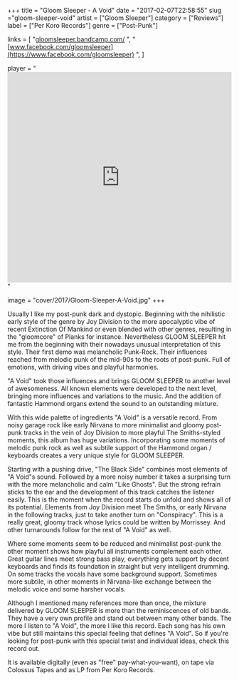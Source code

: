 +++
title = "Gloom Sleeper - A Void"
date = "2017-02-07T22:58:55"
slug ="gloom-sleeper-void"
artist = ["Gloom Sleeper"]
category = ["Reviews"]
label = ["Per Koro Records"]
genre = ["Post-Punk"]

links = [
    "[gloomsleeper.bandcamp.com/](https://gloomsleeper.bandcamp.com/)  ",
    "[www.facebook.com/gloomsleeper](https://www.facebook.com/gloomsleeper)  ",
]

player = "<iframe style='border: 0; width: 100%; height: 472px;' src='https://bandcamp.com/EmbeddedPlayer/album=2910957022/size=large/bgcol=333333/linkcol=ffffff/artwork=none/transparent=true/' ></iframe>"

image = "cover/2017/Gloom-Sleeper-A-Void.jpg"
+++

Usually I like my post-punk dark and dystopic. Beginning with the nihilistic early style of the genre by Joy Division to the more apocalyptic vibe of recent Extinction Of Mankind or even blended with other genres, resulting in the "gloomcore" of Planks for instance. Nevertheless GLOOM SLEEPER hit me from the beginning with their nowadays unusual interpretation of this style. Their first demo was melancholic Punk-Rock. Their influences reached from melodic punk of the mid-90s to the roots of post-punk. Full of emotions, with driving vibes and playful harmonies.

"A Void" took those influences and brings GLOOM SLEEPER to another level of awesomeness. All known elements were developed to the next level, bringing more influences and variations to the music. And the addition of fantastic Hammond organs extend the sound to an outstanding mixture.

With this wide palette of ingredients "A Void" is a versatile record. From noisy garage rock like early Nirvana to more minimalist and gloomy post-punk tracks in the vein of Joy Division to more playful The Smiths-styled moments, this album has huge variations. Incorporating some moments of melodic punk rock as well as subtile support of the Hammond organ / keyboards creates a very unique style for GLOOM SLEEPER.

Starting with a pushing drive, "The Black Side" combines most elements of "A Void"s sound. Followed by a more noisy number it takes a surprising turn with the more melancholic and calm "Like Ghosts". But the strong refrain sticks to the ear and the development of this track catches the listener easily. This is the moment when the record starts do unfold and shows all of its potential. Elements from Joy Division meet The Smiths, or early Nirvana in the following tracks, just to take another turn on "Conspiracy". This is a really great, gloomy track whose lyrics could be written by Morrissey.
And other turnarounds follow for the rest of "A Void" as well.

Where some moments seem to be reduced and minimalist post-punk the other moment shows how playful all instruments complement each other. Great guitar lines meet strong bass play, everything gets support by decent keyboards and finds its foundation in straight but very intelligent drumming. On some tracks the vocals have some background support. Sometimes more subtile, in other moments in Nirvana-like exchange between the melodic voice and some harsher vocals.

Although I mentioned many references more than once, the mixture delivered by GLOOM SLEEPER is more than the reminiscences of old bands. They have a very own profile and stand out between many other bands. The more I listen to "A Void", the more I like this record. Each song has his own vibe but still maintains this special feeling that defines "A Void". So if you're looking for post-punk with this special twist and individual ideas, check this record out.

It is available digitally (even as "free" pay-what-you-want), on tape via Colossus Tapes and as LP from Per Koro Records.
